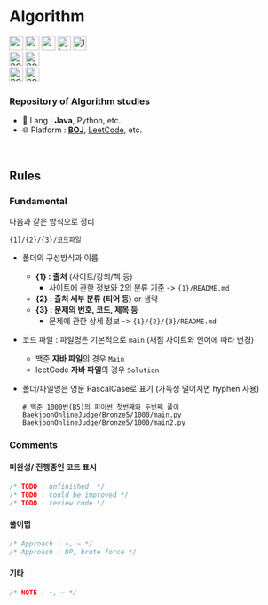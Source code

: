 # Algorithm

<div style="text-align: left;">
<img src="https://skillicons.dev/icons?i=java" alt="main-icon" height="25"/> <img src="https://skillicons.dev/icons?i=python,cpp" alt="sub1-icon" height="25"/> <img src="https://skillicons.dev/icons?i=c" alt="sub2-icon" height="25"/> <a href="https://www.acmicpc.net"><img src="https://drive.google.com/uc?export=view&id=1oZhfO8yLw-McLD1jlWv9xo3y9_olJdFW" alt="boj_rounded_icon" height="24"/></a> <a href="https://leetcode.com"><img src="https://drive.google.com/uc?export=view&id=1R2E_NwAnTgbNFFWz5TFvrKwwt9_4UmVk" alt="leetcode_icon" height="24"/></a><br><img src="https://img.shields.io/static/v1?label=Main%20Language&message=JAVA&color=9f4e13&style=for-the-badge&labelColor=222222" alt="BOJ" height="25"/> <img src="https://img.shields.io/static/v1?label=Sub%20Language&message=Python,%20CPP...&color=3f3f3f&style=for-the-badge&labelColor=222222" alt="BOJ" height="25"/><br><img src="https://img.shields.io/static/v1?label=Baekjoon%20Online%20Judge&message=Laniel88&color=0078c3&style=for-the-badge&labelColor=3c4861" alt="BOJ" height="25"/> <img src="https://img.shields.io/static/v1?label=Leet%20Code&message=Laniel88&color=b5740f&style=for-the-badge&labelColor=3f3f3f" alt="BOJ" height="25"/>
</div>

### **Repository of Algorithm studies**

- 🏁 Lang : **Java**, Python, etc.
- 🌐 Platform : [**BOJ**](https://www.acmicpc.net/), [LeetCode](https://leetcode.com/), etc. 

<br>

## Rules

### Fundamental

다음과 같은 방식으로 정리

```
{1}/{2}/{3}/코드파일
```

- 폴더의 구성방식과 이름

  - **{1} : 출처** (사이트/강의/책 등)
     - 사이트에 관한 정보와 2의 분류 기준 -> `{1}/README.md`
  - **{2} : 출처 세부 분류 (티어 등)** or 생략
  - **{3} : 문제의 번호, 코드, 제목 등**
     - 문제에 관한 상세 정보 -> `{1}/{2}/{3}/README.md`

- 코드 파일 : 파일명은 기본적으로 `main` (채점 사이트와 언어에 따라 변경)
  - 백준 **자바 파일**의 경우 `Main`
  - leetCode **자바 파일**의 경우 `Solution`

- 폴더/파일명은 영문 PascalCase로 표기 (가독성 떨어지면 hyphen 사용)

  ```
  # 백준 1000번(B5)의 파이썬 첫번째와 두번째 풀이
  BaekjoonOnlineJudge/Bronze5/1000/main.py
  BaekjoonOnlineJudge/Bronze5/1000/main2.py
  ```

### Comments

#### 미완성/ 진행중인 코드 표시

```java
/* TODO : unfinished  */
/* TODO : could be improved */
/* TODO : review code */
```

#### 풀이법

```java
/* Approach : ~, ~ */
/* Approach : DP, brute force */
```

#### 기타

```java
/* NOTE : ~, ~ */
```
